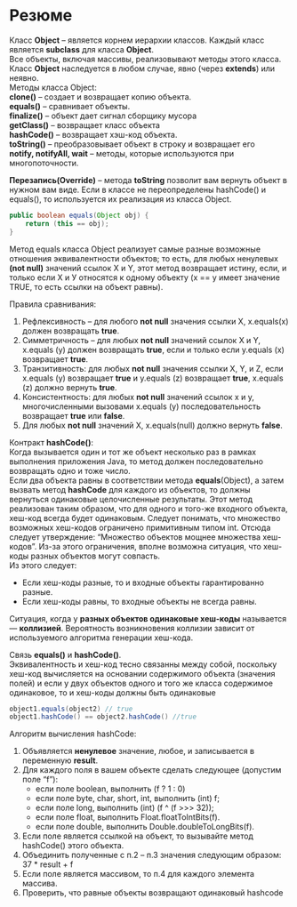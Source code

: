 # Резюме
Класс **Object** – является корнем иерархии классов. Каждый класс является **subclass** для класса **Object**.  
Все объекты, включая массивы, реализовывают методы этого класса.  
Класс **Object** наследуется в любом случае, явно (через **extends**) или неявно.  
Методы класса Object:  
**clone()** – создает и возвращает копию объекта.  
**equals()** – сравнивает объекты.  
**finalize()** – объект дает сигнал сборщику мусора  
**getClass()** – возвращает класс объекта  
**hashCode()** – возвращает хэш-код объекта.  
**toString()** – преобразовывает объект в строку и возвращает его  
**notify, notifyAll, wait** – методы, которые используются при многопоточности.

**Перезапись(Override)** – метода **toString** позволит вам вернуть объект в нужном вам виде. Если в классе не переопределены hashCode() и equals(), то используется их реализация из класса Object.

```java
public boolean equals(Object obj) {
    return (this == obj);
}
```

Метод equals класса Object реализует самые разные возможные отношения эквивалентности объектов; то есть, для любых ненулевых **(not null)** значений ссылок X и Y, этот метод возвращает истину, если, и только если X и У относятся к одному объекту (х == у имеет значение TRUE, то есть ссылки на объект равны).

Правила сравнивания:
1. Рефлексивность – для любого **not null** значения ссылки X, x.equals(х) должен возвращать **true**.
2. Симметричность – для любых **not null** значений ссылок X и Y, x.equals (у) должен возвращать **true**, если и только если y.equals (х) возвращает **true**.
3. Транзитивность: для любых **not null** значения ссылки X, Y, и Z, если x.equals (у) возвращает **true** и y.equals (z) возвращает **true**, x.equals (z) должно вернуть **true**.
4. Консистентность: для любых **not null** значений ссылок х и у, многочисленными вызовами x.equals (y) последовательность возвращает **true** или **false**.
5. Для любых **not null** значений X, x.equals(null) должно вернуть **false**.

Контракт **hashCode()**:  
Когда вызывается один и тот же объект несколько раз в рамках выполнения приложения Java, то метод должен последовательно возвращать одно и тоже число.  
Если два объекта равны в соответствии метода **equals**(Object), а затем вызвать метод **hashCode** для каждого из объектов, то должны вернуться одинаковые целочисленные результаты. Этот метод реализован таким образом, что для одного и того-же входного объекта, хеш-код всегда будет одинаковым. Следует понимать, что множество возможных хеш-кодов ограничено примитивным типом int. Отсюда следует утверждение: “Множество объектов мощнее множества хеш-кодов”. Из-за этого ограничения, вполне возможна ситуация, что хеш-коды разных объектов могут совпасть.  
Из этого следует:
- Если хеш-коды разные, то и входные объекты гарантированно разные.
- Если хеш-коды равны, то входные объекты не всегда равны.

Ситуация, когда у **разных объектов одинаковые хеш-коды** называется — **коллизией**. Вероятность возникновения коллизии зависит от используемого алгоритма генерации хеш-кода.

Связь **equals()** и **hashCode()**.  
Эквивалентность и хеш-код тесно связанны между собой, поскольку хеш-код вычисляется на основании содержимого объекта (значения полей) и если у двух объектов одного и того же класса содержимое одинаковое, то и хеш-коды должны быть одинаковые

```java
object1.equals(object2) // true
object1.hashCode() == object2.hashCode() //true
```

Алгоритм вычисления hashCode:
1. Объявляется **ненулевое** значение, любое, и записывается в переменную **result**.
2. Для каждого поля в вашем объекте сделать следующее (допустим поле “f”):
   - если поле boolean, выполнить (f ? 1 : 0)
   - если поле byte, char, short, int, выполнить (int) f;
   - если поле long, выполнить (int) (f ^ (f >>> 32));
   - если поле float, выполнить Float.floatToIntBits(f).
   - если поле double, выполнить Double.doubleToLongBits(f).
3. Если поле является ссылкой на объект, то вызывайте метод hashCode() этого объекта.
4. Объединить полученные с п.2 – п.3 значения следующим образом: 37 * result + f
5. Если поле является массивом, то п.4 для каждого элемента массива.
6. Проверить, что равные объекты возвращают одинаковый hashcode
